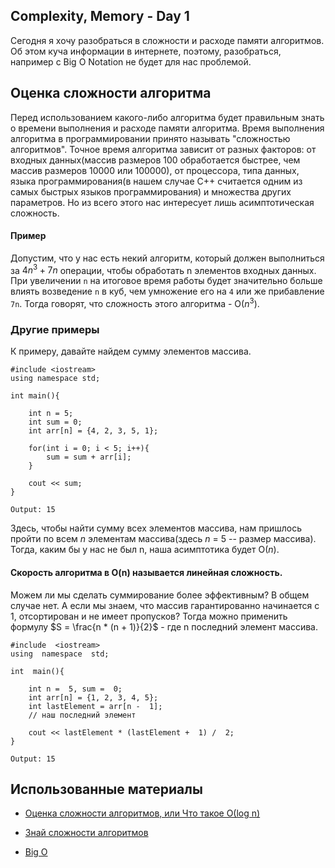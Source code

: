 
## Complexity, Memory - Day 1

Сегодня я хочу разобраться в сложности и расходе памяти алгоритмов. Об этом куча информации в интернете, поэтому, разобраться, например с Big O Notation не будет для нас проблемой.

## Оценка сложности алгоритма

Перед использованием какого-либо алгоритма будет правильным знать о времени выполнения и расходе памяти алгоритма. Время выполнения алгоритма в программировании принято называть "сложностью алгоритмов". Точное время алгоритма зависит от разных факторов: от входных данных(массив размеров 100 обработается быстрее, чем массив размеров 10000 или 100000), от процессора, типа данных, языка программирования(в нашем случае С++ считается одним из самых быстрых языков программирования) и множества других параметров. Но из всего этого нас интересует лишь асимптотическая сложность.

#### Пример

Допустим, что у нас есть некий алгоритм, который должен выполниться за $4n^3 + 7n$ операции, чтобы обработать n элементов входных данных. При увеличении `n` на итоговое время работы будет значительно больше влиять возведение `n` в куб, чем умножение его на `4` или же прибавление `7n`. Тогда говорят, что сложность этого алгоритма - O($n^3$).

### Другие примеры

К примеру, давайте найдем сумму элементов массива.
```
#include <iostream>
using namespace std;

int main(){
	
	int n = 5;
	int sum = 0;
	int arr[n] = {4, 2, 3, 5, 1};

	for(int i = 0; i < 5; i++){
		sum = sum + arr[i];
	}
	
	cout << sum;
}
```
`Output: 15`

Здесь, чтобы найти сумму всех элементов массива, нам пришлось пройти по всем $n$ элементам массива(здесь $n$ = 5 -- размер массива). Тогда, каким бы у нас не был n, наша асимптотика будет O($n$).

#### Скорость алгоритма в O(n) называется линейная сложность.

Можем ли мы сделать суммирование более эффективным? В общем случае нет. А если мы знаем, что массив гарантированно начинается с 1, отсортирован и не имеет пропусков? Тогда можно применить формулу $S = \frac{n * (n + 1)}{2}$ - где n последний элемент массива.
```
#include  <iostream>
using  namespace  std;

int  main(){

	int n =  5, sum =  0;
	int arr[n] = {1, 2, 3, 4, 5};
	int lastElement = arr[n -  1];
	// наш последний элемент
	
	cout << lastElement * (lastElement +  1) /  2;
}
```
`Output: 15`

## Использованные материалы

- [Оценка сложности алгоритмов, или Что такое О(log n)](https://tproger.ru/articles/computational-complexity-explained/)

- [Знай сложности алгоритмов](https://habr.com/ru/post/188010/)
- [Big O](https://habr.com/ru/post/444594/)